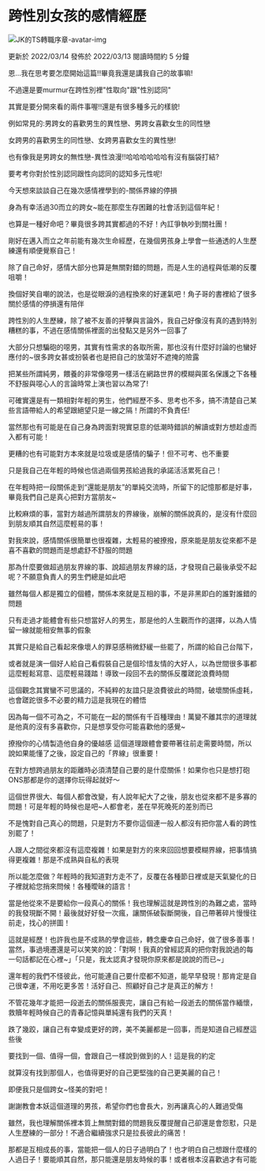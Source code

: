 # 跨性別女孩的感情經歷

![JK的TS轉職序章-avatar-img](https://resize-image.vocus.cc/resize?norotation=true&quality=40&url=https%3A%2F%2Fimages.vocus.cc%2F9c5f7c6d-311b-4ba8-a895-7bd66b3f3501.jpg&width=64&sign=HDrAQ7KgbNoLCpsHjMw9JZo6I09N0CHI4p2mVdNwBRc)

更新於 2022/03/14 發佈於 2022/03/13 閱讀時間約 5 分鐘

恩...我在思考要怎麼開始這篇!!畢竟我還是講我自己的故事嘛!

不過還是要murmur在跨性別裡"性取向"跟"性別認同"

其實是要分開來看的兩件事喔!!還是有很多種多元的樣貌!

例如常見的:男跨女的喜歡男生的異性戀、男跨女喜歡女生的同性戀

女跨男的喜歡男生的同性戀、女跨男喜歡女生的異性戀!

也有像我是男跨女的無性戀-異性浪漫!!哈哈哈哈哈哈有沒有腦袋打結?

要考考你對於性別認同跟性向認同的認知多元性呢!

今天想來談談自己在幾次感情裡學到的-關係界線的停損

身為有幸活過30而立的跨女~能在那麼生存困難的社會活到這個年紀！

也算是一種好命吧？畢竟很多跨其實都過的不好！內訌爭執吵到關社團！

剛好在邁入而立之年前能有幾次生命經歷，在幾個男孩身上學會一些通透的人生歷練還有順便覺察自己！

除了自己命好，感情大部分也算是無關對錯的問題，而是人生的過程與低潮的反覆咀嚼！

換個好笑自嘲的說法，也是從眼淚的過程換來的好運氣吧！角子哥的書裡給了很多關於感情的停損還有陪伴

跨性別的人生歷練，除了被不友善的抨擊與言論外，我自己好像沒有真的遇到特別糟糕的事，不過在感情關係裡面的出發點又是另外一回事了

大部分只想騙砲的噁男，其實有性需求的各取所需，那也沒有什麼好討論的也蠻好應付的~很多跨女甚或扮裝者也是把自己的放蕩好不遮掩的險露

把某些所謂純男，餵養的非常像噁男一樣活在網路世界的模糊與匿名保護之下各種不舒服與噁心人的言論時常上演也習以為常了!

可確實還是有一類相對年輕的男生，他們經歷不多、思考也不多，搞不清楚自己某些言語帶給人的希望跟絕望只是一線之隔！所謂的不負責任!

當然那也有可能是在自己身為跨面對現實惡意的低潮時錯誤的解讀或對方想趁虛而入都有可能！

更糟的也有可能對方本來就是垃圾或是感情的騙子！但不可考、也不重要

只是我自己在年輕的時候也信過兩個男孩給過我的承諾活活累死自己！

在年輕時把一段關係走到“還能是朋友”的單純交流時，所留下的記憶那都是好事，畢竟我們自己是真心把對方當朋友~

比較麻煩的事，當對方越過所謂朋友的界線後，崩解的關係說真的，是沒有什麼回到朋友順其自然這麼輕易的事！

對我來說，感情關係很簡單也很複雜，太輕易的被撩撥，原來能是朋友從來都不是喜不喜歡的問題而是想處舒不舒服的問題

那為什麼要做超過朋友界線的事、說超過朋友界線的話，才發現自己最後承受不起呢？不願意負責人的男生們總是如此吧

雖然每個人都是獨立的個體，關係本來就是互相的事，不是非黑即白的誰對誰錯的問題

只有走過才能體會有些只想當好人的男生，那是他的人生觀而作的選擇，以為人情留一線就能相安無事的假象

其實只是給自己看起來像壞人的罪惡感稍微舒緩一些罷了，所謂的給自己台階下，

或者就是演一個好人給自己看假裝自己是個珍惜友情的大好人，以為世間很多事都這麼輕鬆寫意、這麼輕易踐踏！導致一段回不去的關係反覆蹉跎浪費時間

這個觀念其實蠻不可思議的，不純粹的友誼只是浪費彼此的時間，破壞關係虛耗，也會蹉跎很多不必要的精力這是我現在的體悟

因為每一個不可為之，不可能在一起的關係有千百種理由！萬變不離其宗的道理就是他真的沒有多喜歡你，只是想享受你可能喜歡他的感覺~

撩撥你的心情製造他自身的優越感 這個道理跟體會要帶著往前走需要時間，所以說如果能懂了之後，設定自己的「界線」很重要！

在對方想跨過朋友的距離時必須清楚自己要的是什麼關係！如果你也只是想打砲ONS那都是你的選擇你玩得起就好～

這個世界很大、每個人都會改變，有人說年紀大了之後，朋友也從來都不是多寡的問題！可是年輕的時候也是吧~人都會老，差在早死晚死的差別而已

不是愧對自己真心的問題，只是對方不要你這個連一般人都沒有把你當人看的跨性別罷了！

人跟人之間從來都沒有這麼複雜！如果是對方的來來回回想要模糊界線，把事情搞得更複雜！那是不成熟與自私的表現

所以能怎麼做？年輕時的我知道對方走不了，反覆在各種節日裡或是天氣變化的日子裡就給您捎來問候！各種曖昧的語言！

當是他從來不是要給你一段真心的關係！我也理解這就是跨性別的為難之處，當時的我發現斷不開！最後就好好發一次瘋，讓關係破裂斷開後，自己帶著碎片慢慢往前走，找心的拼圖！

這就是經歷！也許我也是不成熟的學會這些，轉念慶幸自己命好，做了很多善事！當然，事過境遷還是可以笑笑的說：「對啊！我真的曾經認真的把你對我說過的每一句話都記在心裡~」「只是，我太認真才發現你原來都是說說的而已~」

還年輕的我們不怪彼此，他可能連自己要什麼都不知道，能早早發現！那肯定是自己很幸運，不用吃更多苦！活好自己、照顧好自己才是真正的解方！

不管花幾年才能把一段逝去的關係服喪完，讓自己有給一段逝去的關係當作緬懷，救贖年輕時候自己的青春記憶與單純還有我們的天真！

跌了幾跤，讓自己有幸變成更好的跨，美不美麗都是一回事，而是知道自己經歷這些後

要找到一個、值得一個，會跟自己一樣說到做到的人！這是我的約定

就算沒有找到那個人，也值得更好的自己更堅強的自己更美麗的自己！

即便我只是個跨女~怪美的對吧！

謝謝教會本妖這個道理的男孩，希望你們也會長大，別再讓真心的人難過受傷

雖然，我也理解關係裡本質上無關對錯的問題我反覆提醒自己卻還是會怨懟，只是人生歷練的一部分！不適合繼續強求只是拉長彼此的痛苦！

那都是互相成長的事，當能把一個人的日子過明白了！也才明白自己想跟什麼樣的人過日子！要能順其自然，那只能還是朋友時候的事！或者根本沒喜歡過才有可能